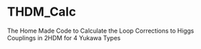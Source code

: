 # THDM_Calc
The Home Made Code to Calculate the Loop Corrections to Higgs Couplings in 2HDM for 4 Yukawa Types

